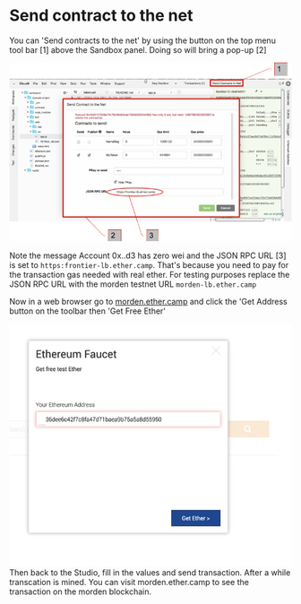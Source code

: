 # Send contract to the net

You can 'Send contracts to the net' by using the button on the top menu tool bar [1] above the Sandbox panel. Doing so will bring a pop-up [2]


![](Ether-Camp-Morden-test.png)


Note the message Account 0x..d3 has zero wei and the JSON RPC URL [3] is set to ```https:frontier-lb.ether.camp```. That's because you need to pay for the transaction gas needed with real ether. For testing purposes replace the JSON RPC URL with the morden testnet URL ```morden-lb.ether.camp```

Now in a web browser go to [morden.ether.camp](morden.ether.camp) and click the 'Get Address button on the toolbar then 'Get Free Ether'

![](Ether-Camp-get-ether.png)
Then back to the Studio, fill in the values and send transaction.
After a while transcation is mined. You can visit morden.ether.camp to see the transaction on the morden blockchain. 